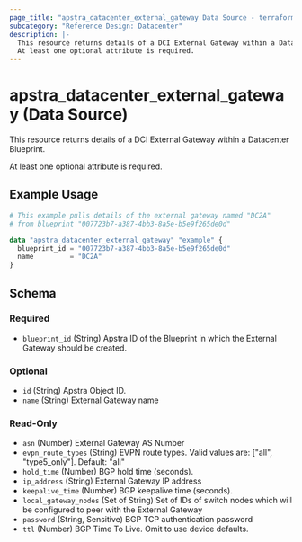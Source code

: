 ```yaml
---
page_title: "apstra_datacenter_external_gateway Data Source - terraform-provider-apstra"
subcategory: "Reference Design: Datacenter"
description: |-
  This resource returns details of a DCI External Gateway within a Datacenter Blueprint.
  At least one optional attribute is required.
---
```


# apstra_datacenter_external_gateway (Data Source)

This resource returns details of a DCI External Gateway within a Datacenter Blueprint.

At least one optional attribute is required.


## Example Usage

```terraform
# This example pulls details of the external gateway named "DC2A"
# from blueprint "007723b7-a387-4bb3-8a5e-b5e9f265de0d"

data "apstra_datacenter_external_gateway" "example" {
  blueprint_id = "007723b7-a387-4bb3-8a5e-b5e9f265de0d"
  name         = "DC2A"
}
```

<!-- schema generated by tfplugindocs -->
## Schema

### Required

- `blueprint_id` (String) Apstra ID of the Blueprint in which the External Gateway should be created.

### Optional

- `id` (String) Apstra Object ID.
- `name` (String) External Gateway name

### Read-Only

- `asn` (Number) External Gateway AS Number
- `evpn_route_types` (String) EVPN route types. Valid values are: ["all", "type5_only"]. Default: "all"
- `hold_time` (Number) BGP hold time (seconds).
- `ip_address` (String) External Gateway IP address
- `keepalive_time` (Number) BGP keepalive time (seconds).
- `local_gateway_nodes` (Set of String) Set of IDs of switch nodes which will be configured to peer with the External Gateway
- `password` (String, Sensitive) BGP TCP authentication password
- `ttl` (Number) BGP Time To Live. Omit to use device defaults.

